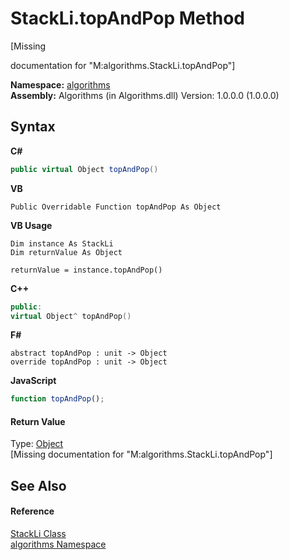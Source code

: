 # StackLi.topAndPop Method 
 

\[Missing <summary> documentation for "M:algorithms.StackLi.topAndPop"\]

**Namespace:**&nbsp;<a href="82f88b43-fdc9-bc99-9558-75fce96d448f">algorithms</a><br />**Assembly:**&nbsp;Algorithms (in Algorithms.dll) Version: 1.0.0.0 (1.0.0.0)

## Syntax

**C#**<br />
``` C#
public virtual Object topAndPop()
```

**VB**<br />
``` VB
Public Overridable Function topAndPop As Object
```

**VB Usage**<br />
``` VB Usage
Dim instance As StackLi
Dim returnValue As Object

returnValue = instance.topAndPop()
```

**C++**<br />
``` C++
public:
virtual Object^ topAndPop()
```

**F#**<br />
``` F#
abstract topAndPop : unit -> Object 
override topAndPop : unit -> Object 
```

**JavaScript**<br />
``` JavaScript
function topAndPop();
```


#### Return Value
Type: <a href="http://msdn2.microsoft.com/en-us/library/e5kfa45b" target="_blank">Object</a><br />\[Missing <returns> documentation for "M:algorithms.StackLi.topAndPop"\]

## See Also


#### Reference
<a href="f50a879f-1078-f436-0dc0-060e73da3c39">StackLi Class</a><br /><a href="82f88b43-fdc9-bc99-9558-75fce96d448f">algorithms Namespace</a><br />